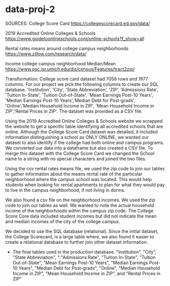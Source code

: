 # data-proj-2

SOURCES:
College Score Card
https://collegescorecard.ed.gov/data/

2019 Accredited Online Colleges & Schools
https://www.guidetoonlineschools.com/online-schools?f_show=all

Rental rates means around college campus neighborhoods
https://www.zillow.com/research/data/

Income college campus neighborhood Median/Mean
https://www.psc.isr.umich.edu/dis/census/Features/tract2zip/

Transformation: 
College score card dataset had 7058 rows and 1977 columns. For our project we pick the following columns to create our SQL 
database. 'Institution', 'City', 'State Abbreviation', 'ZIP', 'Admissions Rate', 'Tuition In-State', 'Tuition Out-of-State',
'Mean Earnings Post-10 Years', 'Median Earnings Post-10 Years','Median Debt for Post-grads', 'Online','Median Household Income
in ZIP', 'Mean Household Income in ZIP','Rental Prices in ZIP'. The dataset was provided as a CSV file. 

Using the 2019 Accredited Online Colleges & Schools website we scrapped the website to get a specific table identifying all
accredited schools that are online. Although the College Score Card dataset was detailed, it included information 
distinguishing a school as ONLY ONLINE, we wanted our dataset to also identify if the college had both online and campus 
programs. We converted our data into a dataframe but also created a CSV file. To merge this dataset
with the College Score Card we changed the School name to a string with no special characters and joined the two files. 

Using the csv rental rates means file, we used the zip code to join our tables to gather information about the means rental rate
of the particular neighborhood where the campus school was located. This would help students when looking for rental apartments
to plan for what they would pay to live in the campus neighborhood, if not living in dorms.

We also found a csv file on the neighborhood incomes. We used the zip code to join our tables as well. We wanted to note the actual
household income of the neighborhoods within the campus zip code. The College Score Core data included student incomes but did not 
indicate the mean and median incomes of the city of the college campus. 

We decided to use the SQL database (relational). Since the initial dataset, the College Scorecard, is a large table where,
we also found it easier to create a relational database to further join other dataset information.

* The final tables used in the production database.
"Institution", "City", "State Abbreviation", ":"Admissions Rate", "Tuition In-State", "Tuition Out-of-State", "Mean Earnings 
Post-10 Years", "Median Earnings Post-10 Years", "Median Debt for Post-grads", "Online", "Median Household Income in ZIP", 
"Mean Household Income in ZIP", and "Rental Prices in ZIP"
